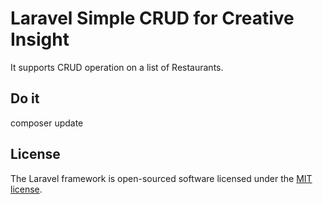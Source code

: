 # Laravel Simple CRUD for Creative Insight

It supports CRUD operation on a list of Restaurants.


## Do it

composer update

## License

The Laravel framework is open-sourced software licensed under the [MIT license](http://opensource.org/licenses/MIT).
